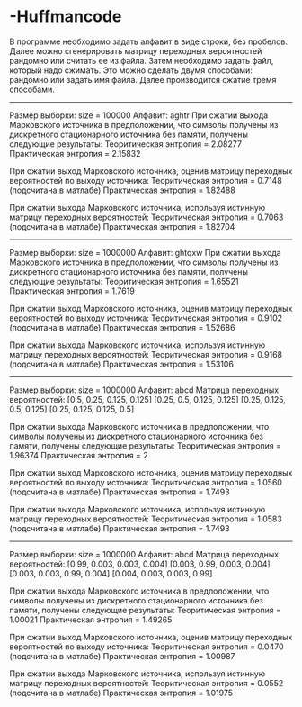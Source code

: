 # -Huffmancode
В программе необходимо задать алфавит в виде строки, без пробелов. Далее можно сгенерировать матрицу переходных вероятностей рандомно или считать ее из файла. Затем необходимо задать файл, который надо сжимать. Это можно сделать двумя способами: рандомно или задать имя файла. Далее производится сжатие тремя способами.

---------------------------------------
Размер выборки: size = 100000
Алфавит: aghtr
При сжатии выхода Марковского источника в предположении, что символы получены из дискретного стационарного источника без памяти, получены следующие результаты:
Теоритическая энтропия = 2.08277
Практическая энтропия = 2.15832

При сжатии выход Марковского источника, оценив матрицу переходных вероятностей по выходу источника:
Теоритическая энтропия = 0.7148 (подсчитана в матлабе)
Практическая энтропия = 1.82488

При сжатии выхода Марковского источника, используя истинную матрицу переходных вероятностей:
Теоритическая энтропия = 0.7063 (подсчитана в матлабе)
Практическая энтропия = 1.82704


---------------------------------
Размер выборки: size = 1000000
Алфавит: ghtqxw
При сжатии выхода Марковского источника в предположении, что символы получены из дискретного стационарного источника без памяти, получены следующие результаты:
Теоритическая энтропия = 1.65521
Практическая энтропия = 1.7619

При сжатии выход Марковского источника, оценив матрицу переходных вероятностей по выходу источника:
Теоритическая энтропия = 0.9102 (подсчитана в матлабе)
Практическая энтропия = 1.52686

При сжатии выхода Марковского источника, используя истинную матрицу переходных вероятностей:
Теоритическая энтропия = 0.9168 (подсчитана в матлабе)
Практическая энтропия = 1.53106


--------------------------------------
Размер выборки: size = 1000000
Алфавит: abcd
Матрица переходных вероятностей: 
[0.5, 0.25, 0.125, 0.125]
[0.25, 0.5, 0.125, 0.125]
[0.25, 0.125, 0.5, 0.125]
[0.25, 0.125, 0.125, 0.5]

При сжатии выхода Марковского источника в предположении, что символы получены из дискретного стационарного источника без памяти, получены следующие результаты:
Теоритическая энтропия = 1.96374
Практическая энтропия = 2

При сжатии выход Марковского источника, оценив матрицу переходных вероятностей по выходу источника:
Теоритическая энтропия = 1.0560 (подсчитана в матлабе)
Практическая энтропия = 1.7493

При сжатии выхода Марковского источника, используя истинную матрицу переходных вероятностей:
Теоритическая энтропия = 1.0583 (подсчитана в матлабе)
Практическая энтропия = 1.7493


--------------------------------------
Размер выборки: size = 1000000
Алфавит: abcd
Матрица переходных вероятностей: 
[0.99, 0.003, 0.003, 0.004]
[0.003, 0.99, 0.003, 0.004]
[0.003, 0.003, 0.99, 0.004]
[0.004, 0.003, 0.003, 0.99]

При сжатии выхода Марковского источника в предположении, что символы получены из дискретного стационарного источника без памяти, получены следующие результаты:
Теоритическая энтропия = 1.00021
Практическая энтропия = 1.49265

При сжатии выход Марковского источника, оценив матрицу переходных вероятностей по выходу источника:
Теоритическая энтропия = 0.0470 (подсчитана в матлабе)
Практическая энтропия = 1.00987

При сжатии выхода Марковского источника, используя истинную матрицу переходных вероятностей:
Теоритическая энтропия = 0.0552 (подсчитана в матлабе)
Практическая энтропия = 1.01975
